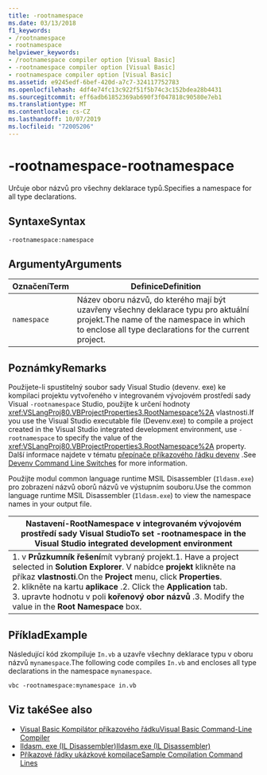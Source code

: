```yaml
---
title: -rootnamespace
ms.date: 03/13/2018
f1_keywords:
- /rootnamespace
- rootnamespace
helpviewer_keywords:
- /rootnamespace compiler option [Visual Basic]
- -rootnamespace compiler option [Visual Basic]
- rootnamespace compiler option [Visual Basic]
ms.assetid: e9245edf-6bef-420d-a7c7-324117752783
ms.openlocfilehash: 4df4e74fc13c922f51f5b74c3c152bdea28b4431
ms.sourcegitcommit: eff6adb61852369ab690f3f047818c90580e7eb1
ms.translationtype: MT
ms.contentlocale: cs-CZ
ms.lasthandoff: 10/07/2019
ms.locfileid: "72005206"
---
```

# <a name="-rootnamespace"></a><span data-ttu-id="39926-102">-rootnamespace</span><span class="sxs-lookup"><span data-stu-id="39926-102">-rootnamespace</span></span>
<span data-ttu-id="39926-103">Určuje obor názvů pro všechny deklarace typů.</span><span class="sxs-lookup"><span data-stu-id="39926-103">Specifies a namespace for all type declarations.</span></span>  
  
## <a name="syntax"></a><span data-ttu-id="39926-104">Syntaxe</span><span class="sxs-lookup"><span data-stu-id="39926-104">Syntax</span></span>  
  
```console  
-rootnamespace:namespace  
```  
  
## <a name="arguments"></a><span data-ttu-id="39926-105">Argumenty</span><span class="sxs-lookup"><span data-stu-id="39926-105">Arguments</span></span>  
  
|<span data-ttu-id="39926-106">Označení</span><span class="sxs-lookup"><span data-stu-id="39926-106">Term</span></span>|<span data-ttu-id="39926-107">Definice</span><span class="sxs-lookup"><span data-stu-id="39926-107">Definition</span></span>|  
|---|---|  
|`namespace`|<span data-ttu-id="39926-108">Název oboru názvů, do kterého mají být uzavřeny všechny deklarace typu pro aktuální projekt.</span><span class="sxs-lookup"><span data-stu-id="39926-108">The name of the namespace in which to enclose all type declarations for the current project.</span></span>|  
  
## <a name="remarks"></a><span data-ttu-id="39926-109">Poznámky</span><span class="sxs-lookup"><span data-stu-id="39926-109">Remarks</span></span>  
 <span data-ttu-id="39926-110">Použijete-li spustitelný soubor sady Visual Studio (devenv. exe) ke kompilaci projektu vytvořeného v integrovaném vývojovém prostředí sady Visual `-rootnamespace` Studio, použijte k určení hodnoty <xref:VSLangProj80.VBProjectProperties3.RootNamespace%2A> vlastnosti.</span><span class="sxs-lookup"><span data-stu-id="39926-110">If you use the Visual Studio executable file (Devenv.exe) to compile a project created in the Visual Studio integrated development environment, use `-rootnamespace` to specify the value of the <xref:VSLangProj80.VBProjectProperties3.RootNamespace%2A> property.</span></span> <span data-ttu-id="39926-111">Další informace najdete v tématu [přepínače příkazového řádku devenv](/visualstudio/ide/reference/devenv-command-line-switches) .</span><span class="sxs-lookup"><span data-stu-id="39926-111">See [Devenv Command Line Switches](/visualstudio/ide/reference/devenv-command-line-switches) for more information.</span></span>  
  
 <span data-ttu-id="39926-112">Použijte modul common language runtime MSIL Disassembler (`Ildasm.exe`) pro zobrazení názvů oborů názvů ve výstupním souboru.</span><span class="sxs-lookup"><span data-stu-id="39926-112">Use the common language runtime MSIL Disassembler (`Ildasm.exe`) to view the namespace names in your output file.</span></span>  
  
|<span data-ttu-id="39926-113">Nastavení-RootNamespace v integrovaném vývojovém prostředí sady Visual Studio</span><span class="sxs-lookup"><span data-stu-id="39926-113">To set -rootnamespace in the Visual Studio integrated development environment</span></span>|  
|---|  
|<span data-ttu-id="39926-114">1. v **Průzkumník řešení**mít vybraný projekt.</span><span class="sxs-lookup"><span data-stu-id="39926-114">1.  Have a project selected in **Solution Explorer**.</span></span> <span data-ttu-id="39926-115">V nabídce **projekt** klikněte na příkaz **vlastnosti**.</span><span class="sxs-lookup"><span data-stu-id="39926-115">On the **Project** menu, click **Properties**.</span></span> <br /><span data-ttu-id="39926-116">2. klikněte na kartu **aplikace** .</span><span class="sxs-lookup"><span data-stu-id="39926-116">2.  Click the **Application** tab.</span></span><br /><span data-ttu-id="39926-117">3. upravte hodnotu v poli **kořenový obor názvů** .</span><span class="sxs-lookup"><span data-stu-id="39926-117">3.  Modify the value in the **Root Namespace** box.</span></span>|  
  
## <a name="example"></a><span data-ttu-id="39926-118">Příklad</span><span class="sxs-lookup"><span data-stu-id="39926-118">Example</span></span>  
 <span data-ttu-id="39926-119">Následující kód zkompiluje `In.vb` a uzavře všechny deklarace typu v oboru názvů `mynamespace`.</span><span class="sxs-lookup"><span data-stu-id="39926-119">The following code compiles `In.vb` and encloses all type declarations in the namespace `mynamespace`.</span></span>  
  
```console
vbc -rootnamespace:mynamespace in.vb  
```  
  
## <a name="see-also"></a><span data-ttu-id="39926-120">Viz také</span><span class="sxs-lookup"><span data-stu-id="39926-120">See also</span></span>

- [<span data-ttu-id="39926-121">Visual Basic Kompilátor příkazového řádku</span><span class="sxs-lookup"><span data-stu-id="39926-121">Visual Basic Command-Line Compiler</span></span>](../../../visual-basic/reference/command-line-compiler/index.md)
- [<span data-ttu-id="39926-122">Ildasm. exe (IL Disassembler)</span><span class="sxs-lookup"><span data-stu-id="39926-122">Ildasm.exe (IL Disassembler)</span></span>](../../../framework/tools/ildasm-exe-il-disassembler.md)
- [<span data-ttu-id="39926-123">Příkazové řádky ukázkové kompilace</span><span class="sxs-lookup"><span data-stu-id="39926-123">Sample Compilation Command Lines</span></span>](../../../visual-basic/reference/command-line-compiler/sample-compilation-command-lines.md)
